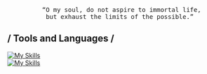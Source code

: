 <pre align=center>
  “O my soul, do not aspire to immortal life,
  but exhaust the limits of the possible.” 
</pre>



## / Tools and Languages /
[![My Skills](https://skillicons.dev/icons?i=html,css,js,laravel,nodejs,react)](https://nyuki.vercel.app/)
<br>
[![My Skills](https://skillicons.dev/icons?i=neovim,typescript,express,bun,mysql,postgresql)](https://nyuki.vercel.app/)
